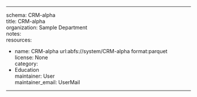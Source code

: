


---  
schema: CRM-alpha  
title: CRM-alpha  
organization: Sample Department  
notes:   
resources:  
- name: CRM-alpha 
 url:abfs://system/CRM-alpha 
 format:parquet  
license: None  
category:
 - Education  
maintainer: User  
maintainer_email: UserMail  
---